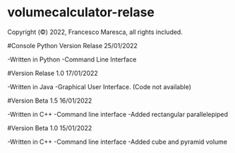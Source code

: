 # volumecalculator-relase


Copyright (©) 2022, Francesco Maresca, all rights included.

#Console Python Version Relase 25/01/2022

-Written in Python
-Command Line Interface

#Version Relase 1.0 17/01/2022

-Written in Java
-Graphical User Interface. (Code not available)

#Version Beta 1.5 16/01/2022

-Written in C++
-Command line interface
-Added rectangular parallelepiped

#Version Beta 1.0 15/01/2022

-Written in C++
-Command line interface
-Added cube and pyramid volume
